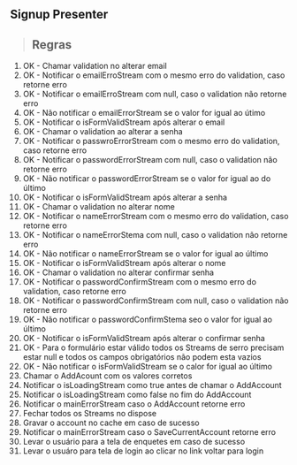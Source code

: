 ## Signup Presenter

> ## Regras
1. OK - Chamar validation no alterar email
2. OK - Notificar o emailErroStream com o mesmo erro do validation, caso retorne erro
3. OK - Notificar o emailErroStream com null, caso o validation não retorne erro
4. OK - Não notificar o emailErrorStream se o valor for igual ao útimo
5. OK - Notificar o isFormValidStream após alterar o email
6. OK - Chamar o validation ao alterar a senha
7. OK - Notificar o passwroErrorStream com o mesmo erro do validation, caso retorne erro
8. OK - Notificar o passwordErrorStream com null, caso o validation não retorne erro
9. OK - Não notificar o passwordErrorStream se o valor for igual ao do último
10. OK - Notificar o isFormValidStream após alterar a senha
11. OK - Chamar o validation no alterar nome
12. OK - Notificar o nameErrorStream com o mesmo erro do validation, caso retorne erro
13. OK - Notificar o nameErrorStema com null, caso o validation não retorne erro
14. OK - Não notificar o nameErrorStream se o valor for igual ao último
15. OK - Notificar o isFormValidStream após alterar o nome
16. OK - Chamar o validation no alterar confirmar senha
17. OK - Notificar o passwordConfirmStream com o mesmo erro do validation, caso retorne erro
18. OK - Notificar o passwordConfirmStream com null, caso o validation não retorne erro
19. OK - Não notificar o passwordConfirmStema seo o valor for igual ao último
20. OK - Notificar o isFormValidStream após alterar o confirmar senha
21. OK - Para o formulário estar válido todos os Streams de serro precisam estar null e todos os campos obrigatórios não podem esta vazios
22. OK - Não notificar o isFormValidStream se o calor for igual ao último
23. Chamar o AddAcount com os valores corretos
24. Notificar o isLoadingStream como true antes de chamar o AddAccount
25. Notificar o isLoadingStream como false no fim do AddAccount
26. Notificar o mainErrorStream caso o AddAccount retorne erro
27. Fechar todos os Streams no dispose
28. Gravar o account no cache em caso de sucesso 
29. Notificar o mainErrorStream caso o SaveCurrentAccount retorne erro
30. Levar o usuário para a tela de enquetes em caso de sucesso
31. Levar o usuáro para tela de login ao clicar no link voltar para login